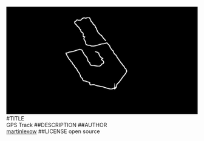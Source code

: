 ![image](screenshot.png)  
#TITLE  
GPS Track
##DESCRIPTION 
##AUTHOR  
[martinlexow](https://github.com/martinlexow)
##LICENSE
open source
